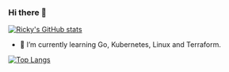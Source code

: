 ### Hi there 👋

[![Ricky's GitHub stats](https://github-readme-stats.vercel.app/api?username=linzeyan&show_icons=true&theme=monokai&hide_border=true&cache_seconds=1800&border_radius=30)](https://github.com/linzeyan)

- 🌱 I’m currently learning Go, Kubernetes, Linux and Terraform.

[![Top Langs](https://github-readme-stats.vercel.app/api/top-langs/?username=linzeyan&layout=compact)](https://github.com/linzeyan)

<!--
**linzeyan/linzeyan** is a ✨ _special_ ✨ repository because its `README.md` (this file) appears on your GitHub profile.

Here are some ideas to get you started:

- 🔭 I’m currently working on ...
- 🌱 I’m currently learning ...
- 👯 I’m looking to collaborate on ...
- 🤔 I’m looking for help with ...
- 💬 Ask me about ...
- 📫 How to reach me: ...
- 😄 Pronouns: ...
- ⚡ Fun fact: ...
-->

